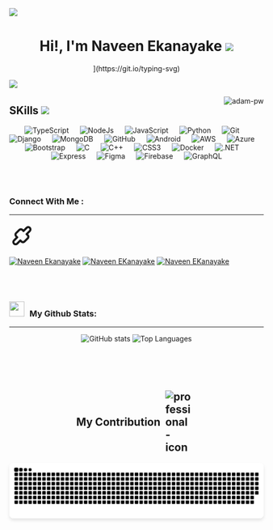 ![](https://komarev.com/ghpvc/?username=naveenekanayake&style=flat&color=blue)

<h1 align="center">Hi!,  I'm Naveen Ekanayake <img src=
"https://media.giphy.com/media/hvRJCLFzcasrR4ia7z/giphy.gif" width="35"></h1>

<div align="center" style="border: px solid #000000;>

[![Typing SVG](https://readme-typing-svg.herokuapp.com?font=Robot-Bold&size=30&color=&center=true&vCenter=true&width=900&height=110&lines=Software+Engineering+Student+AT+SLIIT;MERN+STACK+Developer;Web+Designer;web+developer;)](https://git.io/typing-svg)
</div>

![](https://github.com/halfrost/halfrost/blob/master/icons/header_.png)


<p><img align="right" src="https://github.com/Adam-pw/Adam-pw/blob/main/animation_500_kxa883sd.gif" alt="adam-pw" /></p>

<h2> SKills <img src = "https://media2.giphy.com/media/QssGEmpkyEOhBCb7e1/giphy.gif?cid=ecf05e47a0n3gi1bfqntqmob8g9aid1oyj2wr3ds3mg700bl&rid=giphy.gif" width = 32px>  </h2>


<p align="center"> 

<p align="center"> 
  <a> 
    <img alt="TypeScript" src="https://img.shields.io/badge/-TypeScript-blue?logo=Typescript&logoColor=black">
  </a> 
  &emsp;
  <a> 
    <img alt="NodeJs" src="https://img.shields.io/badge/-NodeJS-green?logo=node.js&Color=white">
  </a> 
  &emsp;
  <a> 
     <img alt="JavaScript" src="https://img.shields.io/badge/JavaScript%20-%23F7DF1E.svg?logo=javascript&logoColor=black">
   </a>
  &emsp;
   <a>
    <img alt="Python" src="https://img.shields.io/badge/Python%20-%2314354C.svg?logo=python&logoColor=white">
  </a>
  &emsp;
  <a>
    <img alt="Git" src="https://img.shields.io/badge/-Git-red?logo=git&logoColor=white">
  </a>
  &emsp; 
  <a> 
    <img alt="Django" src="https://img.shields.io/badge/-Django-green?logo=django&Color=white">
  </a> 
  &emsp;
  <a> 
     <img alt="MongoDB" src="https://img.shields.io/badge/-MongoDB-green?logo=mongodb&logoColor=white">
   </a>
  &emsp;
  <a> 
    <img alt="GitHub" src="https://img.shields.io/badge/-GitHub-black?logo=github&logoColor=white">
  </a>
  &emsp;
  <a> 
    <img alt="Android" src="https://img.shields.io/badge/-Android-green?logo=android&logoColor=white">
  </a>
  &emsp;
  <a> 
    <img alt="AWS" src="https://img.shields.io/badge/-AWS-orange?logo=amazonaws&logoColor=white">
  </a>
  &emsp;
  <a> 
    <img alt="Azure" src="https://img.shields.io/badge/-Azure-blue?logo=microsoftazure&logoColor=white">
  </a>
  &emsp;
  <a> 
    <img alt="Bootstrap" src="https://img.shields.io/badge/-Bootstrap-purple?logo=bootstrap&logoColor=white">
  </a>
  &emsp;
  <a> 
    <img alt="C" src="https://img.shields.io/badge/-C-blue?logo=c&logoColor=white">
  </a>
  &emsp;
  <a> 
    <img alt="C++" src="https://img.shields.io/badge/-C++-blue?logo=cplusplus&logoColor=white">
  </a>
  &emsp;
  <a> 
    <img alt="CSS3" src="https://img.shields.io/badge/-CSS3-blue?logo=css3&logoColor=white">
  </a>
  &emsp;
  <a> 
    <img alt="Docker" src="https://img.shields.io/badge/-Docker-blue?logo=docker&logoColor=white">
  </a>
  &emsp;
  <a> 
    <img alt=".NET" src="https://img.shields.io/badge/-.NET-purple?logo=dotnet&logoColor=white">
  </a>
  &emsp;
  <a> 
    <img alt="Express" src="https://img.shields.io/badge/-Express-black?logo=express&logoColor=white">
  </a>
  &emsp;
  <a> 
    <img alt="Figma" src="https://img.shields.io/badge/-Figma-red?logo=figma&logoColor=white">
  </a>
  &emsp;
  <a> 
    <img alt="Firebase" src="https://img.shields.io/badge/-Firebase-yellow?logo=firebase&logoColor=white">
  </a>
  &emsp;
  <a> 
    <img alt="GraphQL" src="https://img.shields.io/badge/-GraphQL-pink?logo=graphql&logoColor=white">
  </a>
</p>
<br></br>

### Connect With Me :

---

<svg xmlns="http://www.w3.org/2000/svg" viewBox="0 0 24 24" width="50" height="50" fill="none" stroke="currentColor" stroke-width="2" stroke-linecap="round" stroke-linejoin="round" class="feather feather-handshake">
  <path d="M9.5 7.5a2.12 2.12 0 0 1 3 0l1 1 3-3a2.12 2.12 0 0 1 3 3l-3 3 1 1a2.12 2.12 0 0 1 0 3l-3 3a2.12 2.12 0 0 1-3 0l-1-1-3 3a2.12 2.12 0 0 1-3-3l3-3-1-1a2.12 2.12 0 0 1 0-3z"></path>
</svg>


<p align="left">
  <a href="https://linkedin.com/in/https://www.linkedin.com/in/naveen-ekanayake-8b9b60309/" target="blank"><img align="center"
      src="https://raw.githubusercontent.com/rahuldkjain/github-profile-readme-generator/master/src/images/icons/Social/linked-in-alt.svg"
      alt="Naveen Ekanayake" height="30" width="40" /></a>
  <a href="https://instagram.com/https://www.instagram.com/naveen.ekanayake.33/" target="blank"><img align="center"
      src="https://raw.githubusercontent.com/rahuldkjain/github-profile-readme-generator/master/src/images/icons/Social/instagram.svg"
      alt="Naveen EKanayake" height="30" width="40" /></a>
  <a href="https://fb.com/https://web.facebook.com/naveen.ekanayake.33/" target="blank"><img align="center"
      src="https://raw.githubusercontent.com/rahuldkjain/github-profile-readme-generator/master/src/images/icons/Social/facebook.svg"
      alt="Naveen EKanayake" height="30" width="auto" /></a>
</p>
<br></br>

###

<h3 align="left" > <img src="https://media.giphy.com/media/iY8CRBdQXODJSCERIr/giphy.gif" width="30" height="30" style="margin-right: 10px;">My Github Stats: </h3>

---

<p align="center">
  <img height="50%" width="auto" src="https://github-readme-stats.vercel.app/api?username=naveenekanayake&show_icons=true&count_private=true&theme=darcula&hide_border=true&hide=issues,contribs&bg_color=00000000" alt="GitHub stats">
  <img height="50%" width="auto" src="https://github-readme-stats.vercel.app/api/top-langs/?username=naveenekanayake&layout=compact&hide_border=true&theme=darcula&bg_color=00000000&langs_count=6&hide=jupyter%20notebook,tex,css,php" alt="Top Languages">
  <br>
  <br>
</p>
<br></br>

<h2 style="display: flex; align-items: center; justify-content: center; gap: 10px;">
  My Contribution 
  <img src="https://media.giphy.com/media/f3iwJFOVOwuy7K6FFw/giphy.gif" width="52px" alt="professional-icon">
    <br></br>  
</h2>

<p align="center">
  <img 
    src="https://github.com/naveenekanayake/naveenekanayake/blob/output/github-snake-dark.svg" 
    alt="snake gif" 
    style="max-width: 100%; height: auto; border-radius: 8px; box-shadow: 0 4px 6px rgba(0, 0, 0, 0.1);"
  >
</p>

